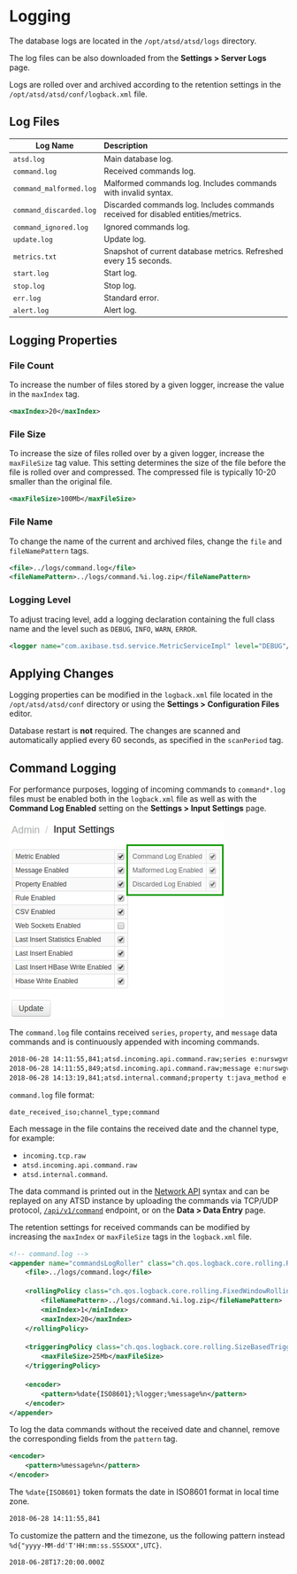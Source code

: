 # Logging

The database logs are located in the `/opt/atsd/atsd/logs` directory.

The log files can be also downloaded from the **Settings > Server Logs** page.

Logs are rolled over and archived according to the retention settings in the `/opt/atsd/atsd/conf/logback.xml` file.

## Log Files

|**Log Name**|**Description**|
|---|:---|
|`atsd.log`| Main database log.|
|`command.log`| Received commands log.|
|`command_malformed.log`| Malformed commands log. Includes commands with invalid syntax.|
|`command_discarded.log`| Discarded commands log. Includes commands received for disabled entities/metrics.|
|`command_ignored.log`| Ignored commands log. |
|`update.log`| Update log. |
|`metrics.txt`| Snapshot of current database metrics. Refreshed every 15 seconds. |
|`start.log`| Start log.|
|`stop.log`| Stop log.|
|`err.log`| Standard error. |
|`alert.log`| Alert log. |

## Logging Properties

### File Count

To increase the number of files stored by a given logger, increase the value in the `maxIndex` tag.

```xml
<maxIndex>20</maxIndex>
```

### File Size

To increase the size of files rolled over by a given logger, increase the `maxFileSize` tag value. This setting determines the size of the file before the file is rolled over and compressed. The compressed file is typically 10-20 smaller than the original file.

```xml
<maxFileSize>100Mb</maxFileSize>
```

### File Name

To change the name of the current and archived files, change the `file` and `fileNamePattern` tags.

```xml
<file>../logs/command.log</file>
<fileNamePattern>../logs/command.%i.log.zip</fileNamePattern>
```

### Logging Level

To adjust tracing level, add a logging declaration containing the full class name and the level such as `DEBUG`, `INFO`, `WARN`, `ERROR`.

```xml
<logger name="com.axibase.tsd.service.MetricServiceImpl" level="DEBUG"/>
```

## Applying Changes

Logging properties can be modified in the `logback.xml` file located in the `/opt/atsd/atsd/conf` directory or using the **Settings > Configuration Files** editor.

Database restart is **not** required. The changes are scanned and automatically applied every 60 seconds, as specified in the `scanPeriod` tag.

## Command Logging

For performance purposes, logging of incoming commands to `command*.log` files must be enabled both in the `logback.xml` file as well as with the **Command Log Enabled** setting on the **Settings > Input Settings** page.

![Input Settings](./images/logging_input.png)

The `command.log` file contains received `series`, `property`, and `message` data commands and is continuously appended with incoming commands.

```txt
2018-06-28 14:11:55,841;atsd.incoming.api.command.raw;series e:nurswgvml007 m:os.disk.fs.percent_used=45.62672958755293  t:disk=/
2018-06-28 14:11:55,849;atsd.incoming.api.command.raw;message e:nurswgvml008 ms:1530195115844 t:job_type="DOCKER" t:job_name="docker-hbs-to-nur" t:source="docker-hbs-to-nur" t:type="collector-job" t:status="COMPLETED"
2018-06-28 14:13:19,841;atsd.internal.command;property t:java_method e:atsd ms:1530195199841 k:host=NURSWGVML007 v:java_method_invoke_last=5
```

`command.log` file format:

```ls
date_received_iso;channel_type;command
```

Each message in the file contains the received date and the channel type, for example:

* `incoming.tcp.raw`
* `atsd.incoming.api.command.raw`
* `atsd.internal.command`.

The data command is printed out in the [Network API](../api/network/README.md) syntax and can be replayed on any ATSD instance by uploading the commands via TCP/UDP protocol, [`/api/v1/command`](../api/data/ext/command.md) endpoint, or on the **Data > Data Entry** page.

The retention settings for received commands can be modified by increasing the `maxIndex` or `maxFileSize` tags in the `logback.xml` file.

```xml
<!-- command.log -->
<appender name="commandsLogRoller" class="ch.qos.logback.core.rolling.RollingFileAppender">
    <file>../logs/command.log</file>

    <rollingPolicy class="ch.qos.logback.core.rolling.FixedWindowRollingPolicy">
        <fileNamePattern>../logs/command.%i.log.zip</fileNamePattern>
        <minIndex>1</minIndex>
        <maxIndex>20</maxIndex>
    </rollingPolicy>

    <triggeringPolicy class="ch.qos.logback.core.rolling.SizeBasedTriggeringPolicy">
        <maxFileSize>25Mb</maxFileSize>
    </triggeringPolicy>

    <encoder>
        <pattern>%date{ISO8601};%logger;%message%n</pattern>
    </encoder>
</appender>
```

To log the data commands without the received date and channel, remove the corresponding fields from the `pattern` tag.

```xml
<encoder>
    <pattern>%message%n</pattern>
</encoder>
```

The `%date{ISO8601}` token formats the date in ISO8601 format in local time zone.

```txt
2018-06-28 14:11:55,841
```

To customize the pattern and the timezone, us the following pattern instead `%d{"yyyy-MM-dd'T'HH:mm:ss.SSSXXX",UTC}`.

```txt
2018-06-28T17:20:00.000Z
```
